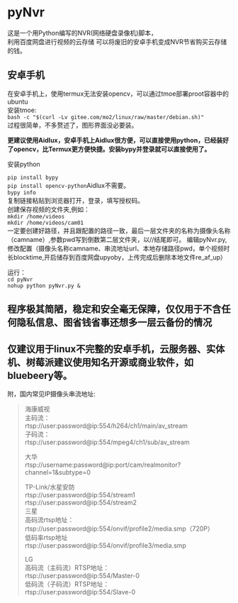 # pyNvr
这是一个用Python编写的NVR(网络硬盘录像机)脚本，  
利用百度网盘进行视频的云存储
可以将废旧的安卓手机变成NVR节省购买云存储的钱。  

## 安卓手机
在安卓手机上，使用termux无法安装opencv，可以通过tmoe部署proot容器中的ubuntu  
安装tmoe:  
`bash -c "$(curl -Lv gitee.com/mo2/linux/raw/master/debian.sh)"`  
过程很简单，不多赘述了，图形界面没必要装。  
  
  
**更建议使用Aidlux，安卓手机上Aidlux很方便，可以直接使用python，已经装好了opencv，比Termux更方便快捷。安装bypy并登录就可以直接使用了。**  

安装python

`pip install bypy`  
`pip install opencv-python`Aidlux不需要。  
`bypy info`  
复制链接粘贴到浏览器打开，登录，填写授权码。  
创建保存视频的文件夹,例如：  
`mkdir /home/videos`  
`mkdir /home/videos/cam01`  
一定要创建好路径，并且跟配置的路径一致，最后一层文件夹的名称为摄像头名称（camname）,参数pwd写到倒数第二层文件夹，以//结尾即可。
编辑pyNvr.py,修改配置（摄像头名称camname、串流地址url、本地存储路径pwd，单个视频时长blocktime,开启储存到百度网盘upyoby，上传完成后删除本地文件re_af_up）

运行：  
`cd pyNvr`  
`nohup python pyNvr.py &`  

## 程序极其简陋，稳定和安全毫无保障，仅仅用于不含任何隐私信息、图省钱省事还想多一层云备份的情况
## 仅建议用于linux不完整的安卓手机，云服务器、实体机、树莓派建议使用知名开源或商业软件，如bluebeery等。

附，国内常见IP摄像头串流地址:  
>海康威视  
>    主码流：  
>    rtsp://user:password@ip:554/h264/ch1/main/av_stream  
>    子码流：  
>    rtsp://user:password@ip:554/mpeg4/ch1/sub/av_stream  
>
>大华  
>    rtsp://username:password@ip:port/cam/realmonitor?channel=1&subtype=0  
>
>TP-Link/水星安防  
>    rtsp://user:password@ip:554/stream1  
>    rtsp://user:password@ip:554/stream2  
>三星  
>    高码流rtsp地址：  
>    rtsp://user:password@ip:554/onvif/profile2/media.smp（720P）  
>    低码率rtsp地址  
>    rtsp://user:password@ip:554/onvif/profile3/media.smp  
>
>LG  
>    高码流（主码流）RTSP地址：  
>    rtsp://user:password@ip:554/Master-0  
>    低码流（子码流）RTSP地址：  
>    rtsp://user:password@ip:554/Slave-0  



